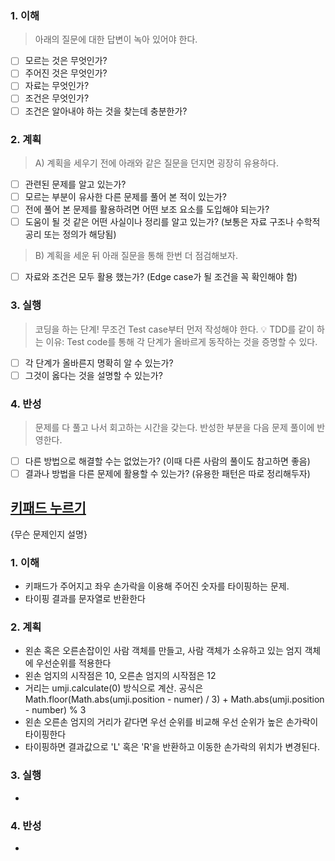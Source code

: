 ### 1. 이해
> 아래의 질문에 대한 답변이 녹아 있어야 한다.

- [ ] 모르는 것은 무엇인가?
- [ ] 주어진 것은 무엇인가?
- [ ] 자료는 무엇인가?
- [ ] 조건은 무엇인가?
- [ ] 조건은 알아내야 하는 것을 찾는데 충분한가?

### 2. 계획
> A) 계획을 세우기 전에 아래와 같은 질문을 던지면 굉장히 유용하다.

- [ ] 관련된 문제를 알고 있는가?
- [ ] 모르는 부분이 유사한 다른 문제를 풀어 본 적이 있는가?
- [ ] 전에 풀어 본 문제를 활용하려면 어떤 보조 요소를 도입해야 되는가?
- [ ] 도움이 될 것 같은 어떤 사실이나 정리를 알고 있는가? (보통은 자료 구조나 수학적 공리 또는 정의가 해당됨)

> B) 계획을 세운 뒤 아래 질문을 통해 한번 더 점검해보자.

- [ ] 자료와 조건은 모두 활용 했는가? (Edge case가 될 조건을 꼭 확인해야 함)

### 3. 실행
> 코딩을 하는 단계! 무조건 Test case부터 먼저 작성해야 한다.
💡 TDD를 같이 하는 이유: Test code를 통해 각 단계가 올바르게 동작하는 것을 증명할 수 있다.

- [ ] 각 단계가 올바른지 명확히 알 수 있는가?
- [ ] 그것이 옳다는 것을 설명할 수 있는가?

### 4. 반성
> 문제를 다 풀고 나서 회고하는 시간을 갖는다. 반성한 부분을 다음 문제 풀이에 반영한다.

- [ ] 다른 방법으로 해결할 수는 없었는가? (이때 다른 사람의 풀이도 참고하면 좋음)
- [ ] 결과나 방법을 다른 문제에 활용할 수 있는가? (유용한 패턴은 따로 정리해두자)

</div>
</details>

## [키패드 누르기]()
{무슨 문제인지 설명}

### 1. 이해
- 키패드가 주어지고 좌우 손가락을 이용해 주어진 숫자를 타이핑하는 문제. 
- 타이핑 결과를 문자열로 반환한다 

### 2. 계획
- 왼손 혹은 오른손잡이인 사람 객체를 만들고, 사람 객체가 소유하고 있는 엄지 객체에 우선순위를 적용한다
- 왼손 엄지의 시작점은 10, 오른손 엄지의 시작점은 12 
- 거리는 umji.calculate(0) 방식으로 계산. 공식은 Math.floor(Math.abs(umji.position - numer) / 3) + Math.abs(umji.position - number) % 3
- 왼손 오른손 엄지의 거리가 같다면 우선 순위를 비교해 우선 순위가 높은 손가락이 타이핑한다
- 타이핑하면 결과값으로 'L' 혹은 'R'을 반환하고 이동한 손가락의 위치가 변경된다. 

### 3. 실행
- 

### 4. 반성
-
